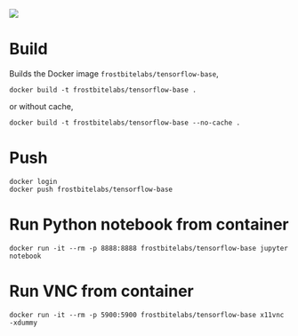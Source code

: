 [![](https://images.microbadger.com/badges/image/frostbitelabs/tensorflow-base.svg)](https://microbadger.com/images/frostbitelabs/tensorflow-base "Get your own image badge on microbadger.com")

# Build

Builds the Docker image `frostbitelabs/tensorflow-base`,

    docker build -t frostbitelabs/tensorflow-base .

or without cache,

    docker build -t frostbitelabs/tensorflow-base --no-cache .

# Push

    docker login
    docker push frostbitelabs/tensorflow-base

# Run Python notebook from container

    docker run -it --rm -p 8888:8888 frostbitelabs/tensorflow-base jupyter notebook

# Run VNC from container

    docker run -it --rm -p 5900:5900 frostbitelabs/tensorflow-base x11vnc -xdummy
